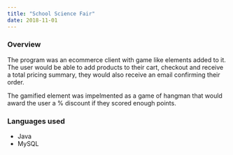 ```yaml
---
title: "School Science Fair"
date: 2018-11-01
---
```


### Overview

The program was an ecommerce client with game like elements added to it. The user would be able to add products to their cart, checkout and receive a total pricing summary, they would also receive an email confirming their order. 

The gamified element was impelmented as a game of hangman that would award the user a % discount if they scored enough points.

### Languages used

- Java
- MySQL



